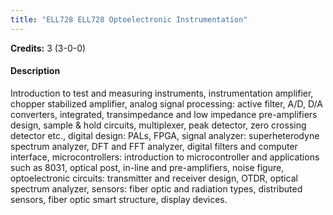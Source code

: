 ```yaml
---
title: "ELL728 ELL728 Optoelectronic Instrumentation"
---
```

**Credits:** 3 (3-0-0)

#### Description
Introduction to test and measuring instruments, instrumentation amplifier, chopper stabilized amplifier, analog signal processing: active filter, A/D, D/A converters, integrated, transimpedance and low impedance pre-amplifiers design, sample & hold circuits, multiplexer, peak detector, zero crossing detector etc., digital design: PALs, FPGA, signal analyzer: superheterodyne spectrum analyzer, DFT and FFT analyzer, digital filters and computer interface, microcontrollers: introduction to microcontroller and applications such as 8031, optical post, in-line and pre-amplifiers, noise figure, optoelectronic circuits: transmitter and receiver design, OTDR, optical spectrum analyzer, sensors: fiber optic and radiation types, distributed sensors, fiber optic smart structure, display devices.